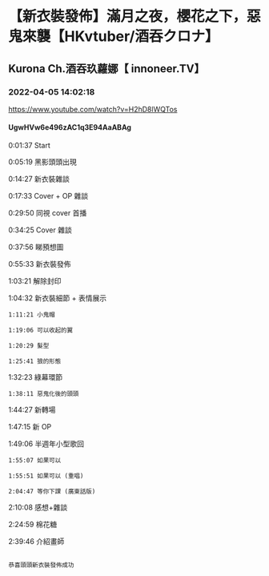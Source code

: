 # 【新衣裝發佈】滿月之夜，櫻花之下，惡鬼來襲【HKvtuber/酒吞クロナ】

## Kurona Ch.酒吞玖蘿娜【 innoneer.TV】

### 2022-04-05 14:02:18

https://www.youtube.com/watch?v=H2hD8lWQTos

#### UgwHVw6e496zAC1q3E94AaABAg

0:01:37 Start

0:05:19 黑影頭頭出現

0:14:27 新衣裝雜談

0:17:33 Cover + OP 雜談

0:29:50 同視 cover 首播

0:34:25 Cover 雜談

0:37:56 睇預想圖

0:55:33 新衣裝發佈

1:03:21 解除封印

1:04:32 新衣裝細節 + 表情展示

	1:11:21 小鬼帽

	1:19:06 可以收起的翼

	1:20:29 髮型

	1:25:41 狼的形態

1:32:23 綠幕環節

	1:38:11 惡鬼化後的頭頭

1:44:27 新轉場

1:47:15 新 OP

1:49:06 半週年小型歌回

	1:55:07 如果可以

	1:55:51 如果可以 (重唱)

	2:04:47 等你下課 (廣東話版)

2:10:08 感想+雜談

2:24:59 棉花糖

2:39:46 介紹畫師

~~~~~~~~~~~~~~~

恭喜頭頭新衣裝發佈成功

